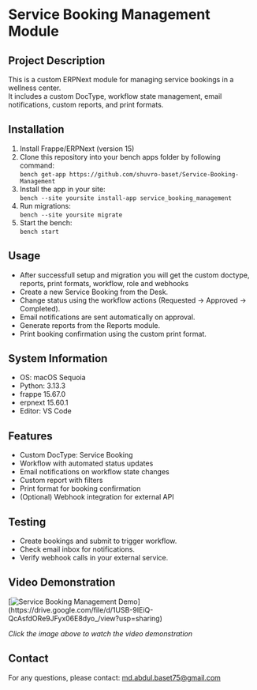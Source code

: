# Service Booking Management Module

## Project Description

This is a custom ERPNext module for managing service bookings in a wellness center.  
It includes a custom DocType, workflow state management, email notifications, custom reports, and print formats.

## Installation

1. Install Frappe/ERPNext (version 15)
2. Clone this repository into your bench apps folder by following command:  
   `bench get-app https://github.com/shuvro-baset/Service-Booking-Management`
3. Install the app in your site:  
   `bench --site yoursite install-app service_booking_management`
4. Run migrations:  
   `bench --site yoursite migrate`
5. Start the bench:  
   `bench start`

## Usage

- After successfull setup and migration you will get the custom doctype, reports, print formats, workflow, role and webhooks
- Create a new Service Booking from the Desk.
- Change status using the workflow actions (Requested → Approved → Completed).
- Email notifications are sent automatically on approval.
- Generate reports from the Reports module.
- Print booking confirmation using the custom print format.

## System Information

- OS: macOS Sequoia
- Python: 3.13.3
- frappe 15.67.0
- erpnext 15.60.1
- Editor: VS Code

## Features

- Custom DocType: Service Booking
- Workflow with automated status updates
- Email notifications on workflow state changes
- Custom report with filters
- Print format for booking confirmation
- (Optional) Webhook integration for external API

## Testing

- Create bookings and submit to trigger workflow.
- Check email inbox for notifications.
- Verify webhook calls in your external service.

## Video Demonstration

[![Service Booking Management Demo](https://drive.google.com/uc?export=view&id=1USB-9IEiQ-QcAsfdORe9JFyx06E8dyo_)](https://drive.google.com/file/d/1USB-9IEiQ-QcAsfdORe9JFyx06E8dyo_/view?usp=sharing)

_Click the image above to watch the video demonstration_

## Contact

For any questions, please contact: md.abdul.baset75@gmail.com
